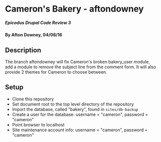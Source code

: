 # Cameron's Bakery - aftondowney

##### Epicodus Drupal Code Review 3

#### By Afton Downey, 04/06/16

## Description

The branch aftondowney will fix Cameron's broken bakery_user module, add a module to remove the subject line from the comment form. It will also provide 2 themes for Cameron to choose between.

## Setup

* Clone this repository
* Set document root to the top level directory of the repository
* Import the database, called "bakery", found in `sites/db-backup`
* Create a user for the database: username = "cameron", password = "cameron"
* Point browser to localhost
* Site maintenance account info: username = "cameron", password = "cameron"
